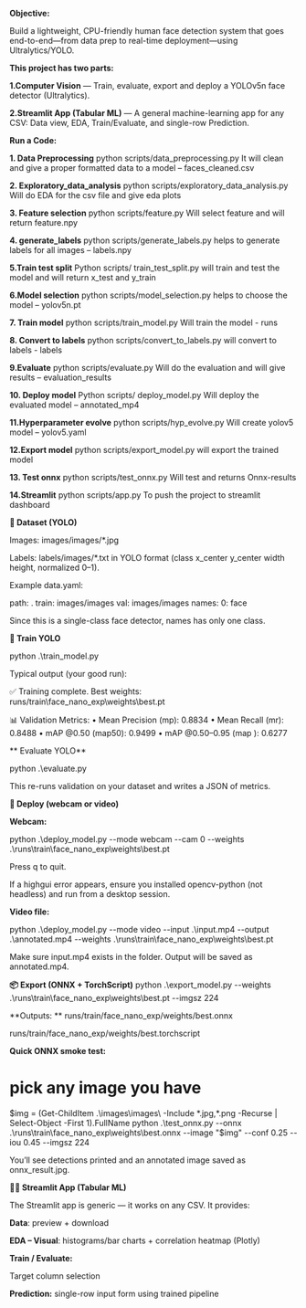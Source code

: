 
**Objective:**

Build a lightweight, CPU-friendly human face detection system that goes end-to-end—from data prep to real-time deployment—using Ultralytics/YOLO.

**This project has two parts:**

**1.Computer Vision** — Train, evaluate, export and deploy a YOLOv5n face detector (Ultralytics).

**2.Streamlit App (Tabular ML)** — A general machine-learning app for any CSV: Data view, EDA, Train/Evaluate, and single-row Prediction.

**Run a Code:**


**1. Data Preprocessing**
python scripts/data_preprocessing.py
	It will clean and give a proper formatted data to a model – faces_cleaned.csv

**2. Exploratory_data_analysis**
python scripts/exploratory_data_analysis.py
	Will do EDA for the csv file and give eda plots

**3. Feature selection**
python scripts/feature.py
	Will select feature and will return feature.npy

**4. generate_labels**
python scripts/generate_labels.py
	helps to generate labels for all images – labels.npy

**5.Train test split**
Python scripts/ train_test_split.py
	will train and test the model and will return x_test and y_train

**6.Model selection**
python scripts/model_selection.py
	helps to choose the model – yolov5n.pt

**7. Train model**
python scripts/train_model.py
	Will train the model - runs

**8. Convert to labels**
python scripts/convert_to_labels.py
	will convert to labels - labels

**9.Evaluate**
python scripts/evaluate.py
	Will do the evaluation and will give results – evaluation_results

**10. Deploy model**
Python scripts/ deploy_model.py
	Will deploy the evaluated model – annotated_mp4

**11.Hyperparameter evolve**
python scripts/hyp_evolve.py
	Will create yolov5 model – yolov5.yaml

**12.Export model**
python scripts/export_model.py
	will export the trained model

**13. Test onnx**
python scripts/test_onnx.py
	Will test and returns Onnx-results

**14.Streamlit**
python scripts/app.py
	To push the project to streamlit dashboard


**📁 Dataset (YOLO)**

Images: images/images/*.jpg

Labels: labels/images/*.txt in YOLO format (class x_center y_center width height, normalized 0–1).

Example data.yaml:

path: .
train: images/images
val: images/images
names:
  0: face

Since this is a single-class face detector, names has only one class.

**🚆 Train YOLO**

python .\train_model.py


Typical output (your good run):

✅ Training complete. Best weights: runs/train\face_nano_exp\weights\best.pt

📊 Validation Metrics:
  • Mean Precision (mp):   0.8834
  • Mean Recall    (mr):   0.8488
  • mAP @0.50     (map50): 0.9499
  • mAP @0.50–0.95 (map ): 0.6277

 ** Evaluate YOLO**
 
python .\evaluate.py

This re-runs validation on your dataset and writes a JSON of metrics.

**🎥 Deploy (webcam or video)**

**Webcam:**

python .\deploy_model.py --mode webcam --cam 0 --weights .\runs\train\face_nano_exp\weights\best.pt

Press q to quit.

If a highgui error appears, ensure you installed opencv-python (not headless) and run from a desktop session.

**Video file:**

python .\deploy_model.py --mode video --input .\input.mp4 --output .\annotated.mp4 --weights .\runs\train\face_nano_exp\weights\best.pt

Make sure input.mp4 exists in the folder. Output will be saved as annotated.mp4.

**📦 Export (ONNX + TorchScript)**
python .\export_model.py --weights .\runs\train\face_nano_exp\weights\best.pt --imgsz 224

**Outputs:
**
runs/train/face_nano_exp/weights/best.onnx

runs/train/face_nano_exp/weights/best.torchscript

**Quick ONNX smoke test:**

# pick any image you have
$img = (Get-ChildItem .\images\images\ -Include *.jpg,*.png -Recurse | Select-Object -First 1).FullName
python .\test_onnx.py --onnx .\runs\train\face_nano_exp\weights\best.onnx --image "$img" --conf 0.25 --iou 0.45 --imgsz 224

You’ll see detections printed and an annotated image saved as onnx_result.jpg.

**🧑‍💻 Streamlit App (Tabular ML)**

The Streamlit app is generic — it works on any CSV. It provides:

**Data**: preview + download

**EDA – Visual**: histograms/bar charts + correlation heatmap (Plotly)

**Train / Evaluate:**

Target column selection

**Prediction:** single-row input form using trained pipeline

